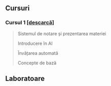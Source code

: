 ## Cursuri
  ### Cursul 1 [[descarcă]](./Cursuri/Curs1.pptx)
  > Sistemul de notare și prezentarea materiei
  >
  > Introducere în AI
  >
  > Învățarea automată
  > 
  > Concepte de bază

## Laboratoare

